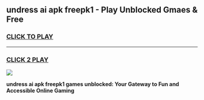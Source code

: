 
## undress ai apk freepk1 - Play Unblocked Gmaes & Free
<h3>
<a href="https://premium.freeplayer.one?title=undress_ai_apk_freepk1&ref=20F">CLICK TO PLAY</a></h3>
<hr>

<h3>
<a href="https://premium.freeplayer.one?title=undress_ai_apk_freepk1&ref=20F">CLICK 2 PLAY</a>
  
</h3>

<a href="https://premium.freeplayer.one?title=undress_ai_apk_freepk1&ref=20F/"><img src="https://clearcache.store/games.png"></a>


**undress ai apk freepk1 games unblocked: Your Gateway to Fun and Accessible Online Gaming**
